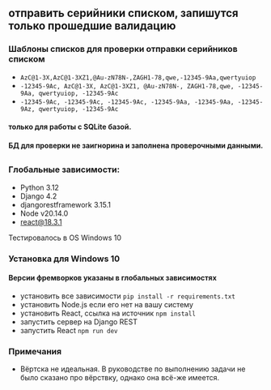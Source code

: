 ## отправить серийники списком, запишутся только прошедшие валидацию

### Шаблоны списков для проверки отправки серийников списком
- ```AzC@1-3X,AzC@1-3XZ1,@Au-zN78N-,ZAGH1-78,qwe,-12345-9Aa,qwertyuiop```
- ```-12345-9Ac, AzC@1-3X, AzC@1-3XZ1, @Au-zN78N-, ZAGH1-78,qwe, -12345-9Aa, qwertyuiop, -12345-9Ac```
- ```-12345-9Ac, -12345-9Ac, -12345-9Ac, -12345-9Aa, -12345-9Aa, -12345-9Az, qwertyuiop, -12345-9Ac```
#### только для работы с SQLite базой.
#### БД для проверки не заигнорина и заполнена проверочными данными.

##

### Глобальные зависимости:
- Python 3.12
- Django 4.2
- djangorestframework 3.15.1
- Node v20.14.0
- react@18.3.1

Тестировалось в OS Windows 10

### Установка для Windows 10
#### Версии фремворков указаны в глобальных зависимостях
- установить все зависимости ```pip install -r requirements.txt```
- установить Node.js если его нет на вашу систему
- установить React, ссылка на источник ```npm install```
- запустить сервер на Django REST
- запустить React ```npm run dev```

### Примечания
- Вёртска не идеальная. В руководстве по выполнению задачи не было сказано про вёрствку, однако она всё-же имеется.